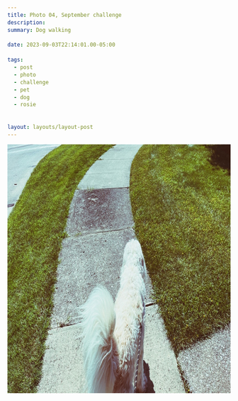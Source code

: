 ```yaml
---
title: Photo 04, September challenge
description:
summary: Dog walking

date: 2023-09-03T22:14:01.00-05:00

tags:
  - post
  - photo
  - challenge
  - pet
  - dog
  - rosie


layout: layouts/layout-post
---
```

<img width="1000" height="562" class="img-border" src="/img/2023-09-04-dog-walking.jpeg" alt="long haired goldendoodle on a leash" />

